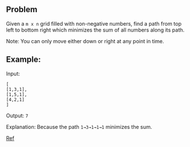 ## Problem

Given a `m x n` grid filled with non-negative numbers, find a path from top left to bottom right which minimizes the sum of all numbers along its path.

Note: You can only move either down or right at any point in time.

## Example:

Input:

    [
    [1,3,1],
    [1,5,1],
    [4,2,1]
    ]

Output: `7`

Explanation: Because the path `1→3→1→1→1` minimizes the sum.

[Ref](https://leetcode.com/problems/minimum-path-sum/)
